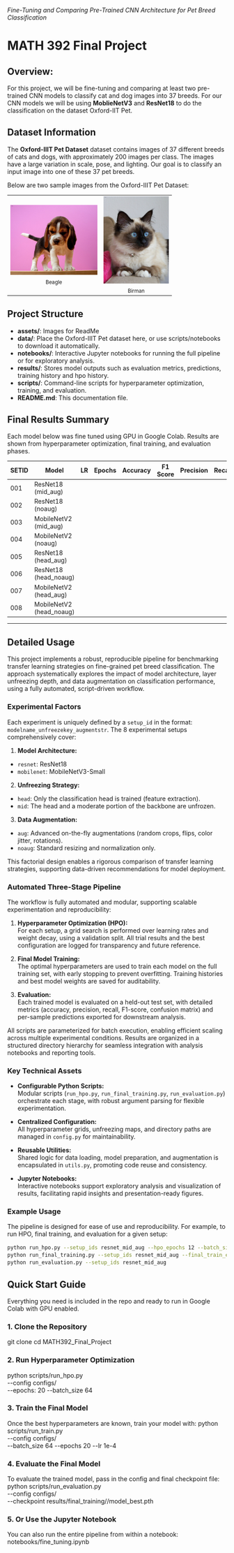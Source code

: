 _Fine-Tuning and Comparing Pre-Trained CNN Architecture for Pet Breed Classification_
# MATH 392 Final Project

## Overview:
For this project, we will be fine-tuning and comparing at least two pre-trained CNN models to classify cat and dog images into 37 breeds. For our CNN models we will be using  **MoblieNetV3** and **ResNet18** to do the classification on the dataset Oxford-IIT Pet.

## Dataset Information
The **Oxford-IIIT Pet Dataset** dataset contains images of 37 different breeds of cats and dogs, with approximately 200 images per class. The images have a large variation in scale, pose, and lighting. Our goal is to classify an input image into one of these 37 pet breeds.

Below are two sample images from the Oxford-IIIT Pet Dataset:

<p align="center">
  <div align="center">
    <table>
      <tr>
        <td align="center">
          <img src="./assets/beagle_1.jpg" alt="Beagle" width="200"/><br/>
          <sub>Beagle</sub>
        </td>
        <td align="center">
          <img src="./assets/Birman_4.jpg" alt="Birman" width="150"/><br/>
          <sub>Birman</sub>
        </td>
      </tr>
    </table>
  </div>
</p>

## Project Structure
- **assets/**: Images for ReadMe
- **data/**: Place the Oxford-IIIT Pet dataset here, or use scripts/notebooks to download it automatically.
- **notebooks/**: Interactive Jupyter notebooks for running the full pipeline or for exploratory analysis.
- **results/**: Stores model outputs such as evaluation metrics, predictions, training history and hpo history.
- **scripts/**: Command-line scripts for hyperparameter optimization, training, and evaluation.
- **README.md**: This documentation file.

## Final Results Summary

Each model below was fine tuned using GPU in Google Colab. Results are shown from hyperparameter optimization, final training, and evaluation phases.

| SETID | Model                    | LR    | Epochs | Accuracy | F1 Score | Precision | Recall | Loss | Notes |
|-------|--------------------------|-------|--------|----------|----------|-----------|--------|------|-------|
| 001   | ResNet18 (mid_aug)       |       |        |          |          |           |        |      |       |
| 002   | ResNet18 (noaug)         |       |        |          |          |           |        |      |       |
| 003   | MobileNetV2 (mid_aug)    |       |        |          |          |           |        |      |       |
| 004   | MobileNetV2 (noaug)      |       |        |          |          |           |        |      |       |
| 005   | ResNet18 (head_aug)      |       |        |          |          |           |        |      |       |
| 006   | ResNet18 (head_noaug)    |       |        |          |          |           |        |      |       |
| 007   | MobileNetV2 (head_aug)   |       |        |          |          |           |        |      |       |
| 008   | MobileNetV2 (head_noaug) |       |        |          |          |           |        |      |       |

---

## Detailed Usage
This project implements a robust, reproducible pipeline for benchmarking transfer learning strategies on fine-grained pet breed classification. The approach systematically explores the impact of model architecture, layer unfreezing depth, and data augmentation on classification performance, using a fully automated, script-driven workflow.

### Experimental Factors

Each experiment is uniquely defined by a `setup_id` in the format: `modelname_unfreezekey_augmentstr`. The 8 experimental setups comprehensively cover:

1. **Model Architecture:**  
  - `resnet`: ResNet18  
  - `mobilenet`: MobileNetV3-Small

2. **Unfreezing Strategy:**  
  - `head`: Only the classification head is trained (feature extraction).  
  - `mid`: The head and a moderate portion of the backbone are unfrozen.  

3. **Data Augmentation:**  
  - `aug`: Advanced on-the-fly augmentations (random crops, flips, color jitter, rotations).  
  - `noaug`: Standard resizing and normalization only.

This factorial design enables a rigorous comparison of transfer learning strategies, supporting data-driven recommendations for model deployment.

### Automated Three-Stage Pipeline

The workflow is fully automated and modular, supporting scalable experimentation and reproducibility:

1. **Hyperparameter Optimization (HPO):**  
  For each setup, a grid search is performed over learning rates and weight decay, using a validation split. All trial results and the best configuration are logged for transparency and future reference.

2. **Final Model Training:**  
  The optimal hyperparameters are used to train each model on the full training set, with early stopping to prevent overfitting. Training histories and best model weights are saved for auditability.

3. **Evaluation:**  
  Each trained model is evaluated on a held-out test set, with detailed metrics (accuracy, precision, recall, F1-score, confusion matrix) and per-sample predictions exported for downstream analysis.

All scripts are parameterized for batch execution, enabling efficient scaling across multiple experimental conditions. Results are organized in a structured directory hierarchy for seamless integration with analysis notebooks and reporting tools.

### Key Technical Assets

- **Configurable Python Scripts:**  
  Modular scripts (`run_hpo.py`, `run_final_training.py`, `run_evaluation.py`) orchestrate each stage, with robust argument parsing for flexible experimentation.

- **Centralized Configuration:**  
  All hyperparameter grids, unfreezing maps, and directory paths are managed in `config.py` for maintainability.

- **Reusable Utilities:**  
  Shared logic for data loading, model preparation, and augmentation is encapsulated in `utils.py`, promoting code reuse and consistency.

- **Jupyter Notebooks:**  
  Interactive notebooks support exploratory analysis and visualization of results, facilitating rapid insights and presentation-ready figures.

### Example Usage

The pipeline is designed for ease of use and reproducibility. For example, to run HPO, final training, and evaluation for a given setup:

```bash
python run_hpo.py --setup_ids resnet_mid_aug --hpo_epochs 12 --batch_size 32
python run_final_training.py --setup_ids resnet_mid_aug --final_train_epochs 50 --batch_size 32 --patience 10
python run_evaluation.py --setup_ids resnet_mid_aug
```


## Quick Start Guide

Everything you need is included in the repo and ready to run in Google Colab with GPU enabled.

### 1. Clone the Repository

git clone
cd MATH392_Final_Project

### 2. Run Hyperparameter Optimization
python scripts/run_hpo.py \
  --config configs/<SETIDs> \
  --epochs: 20
  --batch_size 64

### 3. Train the Final Model
Once the best hyperparameters are known, train your model with:
python scripts/run_train.py \
  --config configs/<SETIDs> \
  --batch_size 64
  --epochs 20 
  --lr 1e-4

### 4. Evaluate the Final Model
To evaluate the trained model, pass in the config and final checkpoint file:
python scripts/run_evaluation.py \
  --config configs/<SETIDs> \
  --checkpoint results/final_training/<SETIDs>/model_best.pth

### 5. Or Use the Jupyter Notebook
You can also run the entire pipeline from within a notebook:
notebooks/fine_tuning.ipynb


